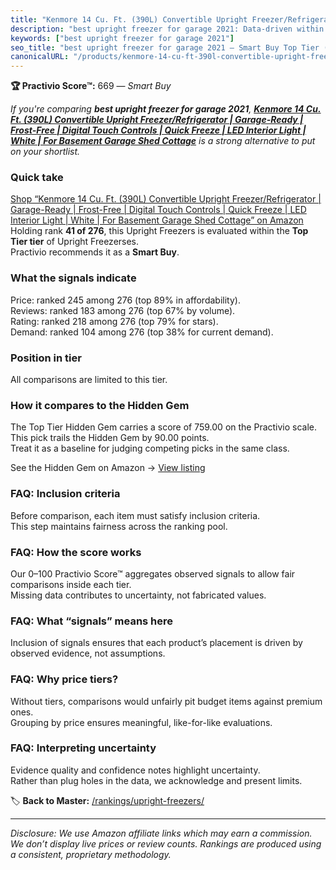 ```yaml
---
title: "Kenmore 14 Cu. Ft. (390L) Convertible Upright Freezer/Refrigerator | Garage-Ready | Frost-Free | Digital Touch Controls | Quick Freeze | LED Interior Light | White | For Basement Garage Shed Cottage"
description: "best upright freezer for garage 2021: Data-driven within Top Tier ranking using the Practivio Score™. Positioned by quality, value, demand, findability, moment…"
keywords: ["best upright freezer for garage 2021"]
seo_title: "best upright freezer for garage 2021 — Smart Buy Top Tier (2025)"
canonicalURL: "/products/kenmore-14-cu-ft-390l-convertible-upright-freezerrefrigerator-garage-ready-frost-free-digital-touch-controls-quick-freeze-led-interior-light-white-for-basement-garage-shed-cottage-B0CTFG65LG/"
---
```


**🏆 Practivio Score™:** 669 — _Smart Buy_


*If you're comparing **best upright freezer for garage 2021**, **[Kenmore 14 Cu. Ft. (390L) Convertible Upright Freezer/Refrigerator | Garage-Ready | Frost-Free | Digital Touch Controls | Quick Freeze | LED Interior Light | White | For Basement Garage Shed Cottage](https://www.amazon.com/dp/B0CTFG65LG?tag=practivio-20)** is a strong alternative to put on your shortlist.*
### Quick take
[Shop “Kenmore 14 Cu. Ft. (390L) Convertible Upright Freezer/Refrigerator | Garage-Ready | Frost-Free | Digital Touch Controls | Quick Freeze | LED Interior Light | White | For Basement Garage Shed Cottage” on Amazon](https://www.amazon.com/dp/B0CTFG65LG?tag=practivio-20)
Holding rank **41 of 276**, this Upright Freezers is evaluated within the **Top Tier tier** of Upright Freezerses.  
Practivio recommends it as a **Smart Buy**.

### What the signals indicate
Price: ranked 245 among 276 (top 89% in affordability).  
Reviews: ranked 183 among 276 (top 67% by volume).  
Rating: ranked 218 among 276 (top 79% for stars).  
Demand: ranked 104 among 276 (top 38% for current demand).

### Position in tier
All comparisons are limited to this tier.

### How it compares to the Hidden Gem
The Top Tier Hidden Gem carries a score of 759.00 on the Practivio scale.  
This pick trails the Hidden Gem by 90.00 points.  
Treat it as a baseline for judging competing picks in the same class.  

See the Hidden Gem on Amazon → [View listing](https://www.amazon.com/dp/B09LHLZFYZ?tag=practivio-20)

### FAQ: Inclusion criteria
Before comparison, each item must satisfy inclusion criteria.  
This step maintains fairness across the ranking pool.

### FAQ: How the score works
Our 0–100 Practivio Score™ aggregates observed signals to allow fair comparisons inside each tier.  
Missing data contributes to uncertainty, not fabricated values.

### FAQ: What “signals” means here
Inclusion of signals ensures that each product’s placement is driven by observed evidence, not assumptions.

### FAQ: Why price tiers?
Without tiers, comparisons would unfairly pit budget items against premium ones.  
Grouping by price ensures meaningful, like-for-like evaluations.

### FAQ: Interpreting uncertainty
Evidence quality and confidence notes highlight uncertainty.  
Rather than plug holes in the data, we acknowledge and present limits.


🏷️ **Back to Master:** [/rankings/upright-freezers/](/rankings/upright-freezers/)

---
_Disclosure: We use Amazon affiliate links which may earn a commission. We don’t display live prices or review counts. Rankings are produced using a consistent, proprietary methodology._

